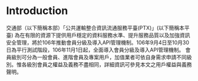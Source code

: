# Introduction


交通部（以下簡稱本部）「公共運輸整合資訊流通服務平臺(PTX)」(以下簡稱本平臺) 為在有限的資源下提供用戶穩定的資料服務水準、提升服務品質以及加強資訊安全管理，將於106年推動會員分級及導入API管理機制。106年9月4日至10月30日為平行測試階段，106年11月1日起，全面導入會員分級及導入API管理機制。 
會員級別可分為一般會員、進階會員及專案用戶，加值業者可依自身需求申請不同級別。惟各級別會員之權益及義務不盡相同，詳細資訊可參見本文之用戶權益與義務聲明。 